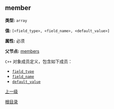 ## member ##

**类型:** `array`

**值:** `[<field_type>, <field_name>, <default_value>]`

**属性:** 必须

**父节点:** [members](members.md)

`C++` 对象成员定义，包含如下成员：

* [`field_type`](field_type.md)
* [`field_name`](field_name.md)  
* [`default_value`](default_value.md)

[上一级](../schema.md)

[根目录](../../../README_ZH.md)